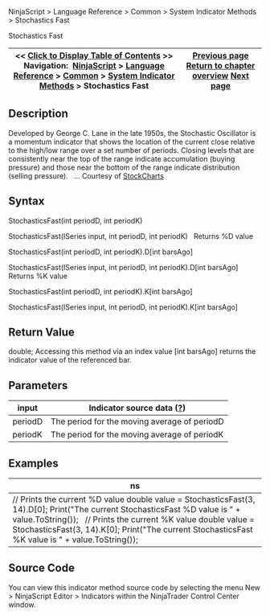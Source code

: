 ﻿
NinjaScript > Language Reference > Common > System Indicator Methods > Stochastics Fast

Stochastics Fast

| << [Click to Display Table of Contents](stochastics_fast.md) >> **Navigation:**     [NinjaScript](ninjascript.md) > [Language Reference](language_reference_wip.md) > [Common](common.md) > [System Indicator Methods](indicators.md) > Stochastics Fast | [Previous page](stochastics.md) [Return to chapter overview](indicators.md) [Next page](stochastics_rsi_stochrsi.md) |
| --- | --- |
## Description
Developed by George C. Lane in the late 1950s, the Stochastic Oscillator is a momentum indicator that shows the location of the current close relative to the high/low range over a set number of periods. Closing levels that are consistently near the top of the range indicate accumulation (buying pressure) and those near the bottom of the range indicate distribution (selling pressure). 
 
... Courtesy of [StockCharts](http://stockcharts.com/school/doku.php?id=chart_school:technical_indicators:stochastic_oscillator_fast_slow_and_full)

## Syntax
StochasticsFast(int periodD, int periodK)  

StochasticsFast(ISeries<double> input, int periodD, int periodK)
 
Returns %D value  

StochasticsFast(int periodD, int periodK).D[int barsAgo]  

StochasticsFast(ISeries<double> input, int periodD, int periodK).D[int barsAgo]
 
Returns %K value  

StochasticsFast(int periodD, int periodK).K[int barsAgo]  

StochasticsFast(ISeries<double> input, int periodD, int periodK).K[int barsAgo]

## Return Value
double; Accessing this method via an index value [int barsAgo] returns the indicator value of the referenced bar.

## Parameters

| input | Indicator source data ([?](valid_input_data_for_indicator.md)) |
| --- | --- |
| periodD | The period for the moving average of periodD |
| periodK | The period for the moving average of periodK |

## Examples

| ns |
| --- |
| // Prints the current %D value double value = StochasticsFast(3, 14).D[0]; Print("The current StochasticsFast %D value is " + value.ToString());   // Prints the current %K value double value = StochasticsFast(3, 14).K[0]; Print("The current StochasticsFast %K value is " + value.ToString()); |

## Source Code
You can view this indicator method source code by selecting the menu New > NinjaScript Editor > Indicators within the NinjaTrader Control Center window.
